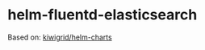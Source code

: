 # helm-fluentd-elasticsearch

Based on: [kiwigrid/helm-charts](https://github.com/kiwigrid/helm-charts/tree/master/charts/fluentd-elasticsearch)

